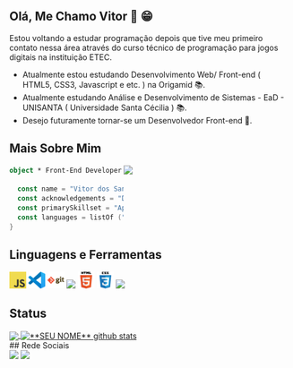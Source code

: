 ##  Olá, Me Chamo Vitor 👋 😁

Estou voltando a estudar programação depois que tive meu primeiro contato nessa área através do curso técnico de programação para jogos digitais na instituição ETEC.

- Atualmente estou estudando Desenvolvimento Web/ Front-end ( HTML5, CSS3, Javascript e etc. ) na Origamid 📚.
- Atualmente estudando Análise e Desenvolvimento de Sistemas - EaD - UNISANTA ( Universidade Santa Cécilia ) 📚.
- Desejo futuramente tornar-se um Desenvolvedor Front-end 🚀.

## Mais Sobre Mim

<img align="right" width="300" src="https://i2.wp.com/allhtaccess.info/wp-content/uploads/2018/03/programming.gif?fit=1281%2C716&ssl=1" />

``` kotlin
object * Front-End Developer * {

  const name = "Vitor dos Santos Gonçalves"
  const acknowledgements = "Desenvolvimento Web / Front-end"
  const primarySkillset = "Aperfeiçoando as skills"
  const languages = listOf (" Javascript ", " HTML5 ", " CSS3 ")
}
 ```

## Linguagens e Ferramentas

<code><img height="30" src="https://raw.githubusercontent.com/github/explore/80688e429a7d4ef2fca1e82350fe8e3517d3494d/topics/javascript/javascript.png"></code>
<code><img height="30" src="https://raw.githubusercontent.com/github/explore/80688e429a7d4ef2fca1e82350fe8e3517d3494d/topics/visual-studio-code/visual-studio-code.png"></code>
<code><img height="30" src="https://raw.githubusercontent.com/github/explore/80688e429a7d4ef2fca1e82350fe8e3517d3494d/topics/git/git.png"></code>
<code><img height="30" src="https://img.shields.io/badge/GitHub-100000?style=for-the-badge&logo=github&logoColor=white.png"></code>
<code><img height="30" src="https://raw.githubusercontent.com/github/explore/80688e429a7d4ef2fca1e82350fe8e3517d3494d/topics/html/html.png"></code>
<code><img height="30" src="https://raw.githubusercontent.com/github/explore/80688e429a7d4ef2fca1e82350fe8e3517d3494d/topics/css/css.png"></code>
<code><img height="20" src="https://img.shields.io/badge/Adobe%20Photoshop-31A8FF?style=for-the-badge&logo=Adobe%20Photoshop&logoColor=black.png"></code>

## Status

<a href="https://github.com/vitordsg">
  <img align="center" src="https://github-readme-stats.vercel.app/api/top-langs/?username=vitordsg&theme=dracula&hide_langs_below=1" />
</a>

<a href="https://github.com/vitordsg">
 <img align="center" src="https://github-readme-stats.vercel.app/api?username=vitordsg&show_icons=true&theme=dracula&line_height=27" alt="**SEU NOME** github stats"/>
</a>
<br>
## Rede Sociais

<div>
 <a href="https://www.instagram.com/_dsvitor/"><img src="https://img.shields.io/badge/Instagram-E4405F?style=for-the-badge&logo=instagram&logoColor=white.png" target="_blank"></a>
 <!-- <a href="https://www.facebook.com/profile.php?id=100003917008531" target="_blank" ><img src="https://img.shields.io/badge/Facebook-1877F2?style=for-the-badge&logo=facebook&logoColor=white.png" target="_blank"></a>
 <a href="https://www.youtube.com/@Vitorzkk/featured target="_blank"><img src="https://img.shields.io/badge/YouTube-FF0000?style=for-the-badge&logo=youtube&logoColor=white.png" target="_blank"></a> -->
 <a href="https://www.linkedin.com/in/vitordsg/"><img src="https://img.shields.io/badge/LinkedIn-0077B5?style=for-the-badge&logo=linkedin&logoColor=white.png" target="_blank"></a>
</div>
